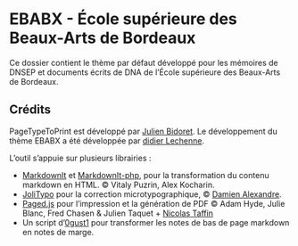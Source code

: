 # EBABX - École supérieure des Beaux-Arts de Bordeaux

Ce dossier contient le thème par défaut développé pour les mémoires de DNSEP et documents écrits de DNA de l’École supérieure des Beaux-Arts de Bordeaux.

## Crédits

PageTypeToPrint est développé par [Julien Bidoret](https://ateliers.esad-pyrenees.fr/web).
Le développement du thème EBABX a été développée par [didier Lechenne](https://lechenne.fr).

L’outil s’appuie sur plusieurs librairies : 
* [MarkdownIt](https://opencollective.com/markdown-it) et [MarkdownIt-php](https://github.com/kaoken/markdown-it-php), pour la transformation du contenu markdown en HTML. © Vitaly Puzrin, Alex Kocharin.
* [JoliTypo](https://github.com/jolicode/JoliTypo/) pour la correction microtypographique, © [Damien Alexandre](http://jolicode.com).
* [Paged.js](https://pagedjs.org/) pour l’impression et la génération de PDF © Adam Hyde, Julie Blanc, Fred Chasen & Julien Taquet + [Nicolas Taffin](https://gitlab.com/nicolastaf/pagedjs-reload-in-place)
* Un script d’[0gust1](https://gist.github.com/0gust1/260638bd34a434e7f3dd) pour transformer les notes de bas de page markdown en notes de marge.

